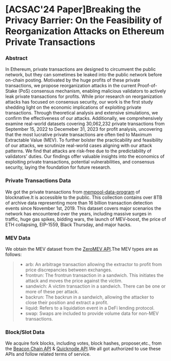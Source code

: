 # [ACSAC'24 Paper]Breaking the Privacy Barrier: On the Feasibility of Reorganization Attacks on Ethereum Private Transactions


### Abstract

In Ethereum, private transactions are designed to circumvent the public network, but they can sometimes be leaked into the public network before on-chain posting. Motivated by the huge profits of these private transactions, we propose reorganization attacks in the current Proof-of-Stake (PoS) consensus mechanism, enabling malicious validators to actively leak private transactions for profits. While prior research on reorganization attacks has focused on consensus security, our work is the first study shedding light on the economic implications of exploiting private transactions. Through theoretical analysis and extensive simulations, we confirm the effectiveness of our attacks. Additionally, we comprehensively examine real-world datasets covering 30,062,232 private transactions from September 15, 2022 to Decemeber 31, 2023 for profit analysis, uncovering that the most lucrative private transactions are often tied to Maximum Extractable Value (MEV). To further bolster the practicability and feasibility of our attacks, we scrutinize real-world cases aligning with our attack patterns. We find that attacks are risk-free due to the predictability of validators' duties. Our findings offer valuable insights into the economics of exploiting private transactions, potential vulnerabilities, and consensus security, laying the foundation for future research.

### Private Transactions Data


We got the private transactions from [mempool-data-program](https://docs.blocknative.com/mempool-data-program) of blocknative.It is accessible to the public.
This collection contains over 8TB of archive data representing more than 16 billion transaction detection events since November 1st, 2019. 
This dataset covers major scenarios the network has encountered over the years, including massive surges in traffic, huge gas spikes, bidding wars, the launch of MEV-boost, the price of ETH collapsing, EIP-1559, Black Thursday, and major hacks.


### MEV Data
We obtain the MEV dataset from the [ZeroMEV API](https://data.zeromev.org/docs/).The MEV  types are as follows:

>- arb: An arbitrage transaction allowing the extractor to profit from price discrepancies between exchanges.
>- frontrun: The frontrun transaction in a sandwich. This initiates the attack and moves the price against the victim.
>- sandwich: A victim transaction in a sandwich. There can be one or more of these per attack.
>- backrun: The backrun in a sandwich, allowing the attacker to close their position and extract a profit.
>- liquid: Refers to a liquidation event in a DeFi lending protocol.
>- swap: Swaps are included to provide volume data for non-MEV transactions.


### Block/Slot Data
We acquire fork blocks, including votes, block hashes, proposer,etc., from the [Beacon Chain API](https://beaconcha.in/) & [Quicknode API](https://www.quicknode.com/docs/ethereum).We all got authorized to use these APIs and follow related terms of service.
